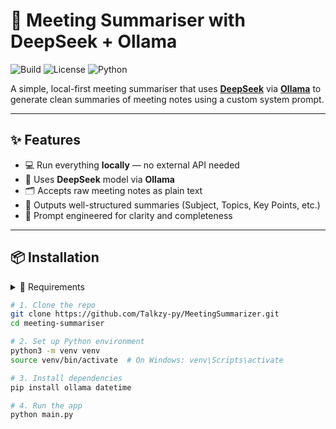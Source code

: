 # 📝 Meeting Summariser with DeepSeek + Ollama

![Build](https://img.shields.io/badge/build-passing-brightgreen)
![License](https://img.shields.io/badge/license-MIT-blue)
![Python](https://img.shields.io/badge/Python-3.10%2B-blue)

A simple, local-first meeting summariser that uses **[DeepSeek](https://github.com/deepseek-ai)** via **[Ollama](https://ollama.com/)** to generate clean summaries of meeting notes using a custom system prompt.

---

## ✨ Features

- 💻 Run everything **locally** — no external API needed
- 🤖 Uses **DeepSeek** model via **Ollama**
- 🗂️ Accepts raw meeting notes as plain text
- 📄 Outputs well-structured summaries (Subject, Topics, Key Points, etc.)
- 🧠 Prompt engineered for clarity and completeness

---

## 📦 Installation

<details>
<summary>🔧 Requirements</summary>

- Python 3.10+
- [Ollama](https://ollama.com/)
- DeepSeek model installed locally (`ollama run deepseek`)
</details>

```bash
# 1. Clone the repo
git clone https://github.com/Talkzy-py/MeetingSummarizer.git
cd meeting-summariser

# 2. Set up Python environment
python3 -m venv venv
source venv/bin/activate  # On Windows: venv\Scripts\activate

# 3. Install dependencies
pip install ollama datetime

# 4. Run the app
python main.py
